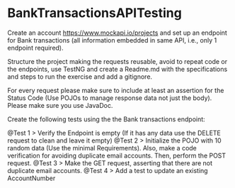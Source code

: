 # BankTransactionsAPITesting

Create an account https://www.mockapi.io/projects and set up an endpoint for Bank transactions (all information embedded in same API, i.e., only 1 endpoint required).

Structure the project making the requests reusable, avoid to repeat code or the endpoints, use TestNG and create a Readme.md with the specifications and steps to run the exercise and add a gitignore.

For every request please make sure to include at least an assertion for the Status Code (Use POJOs to manage response data not just the body). Please make sure you use JavaDoc.

Create the following tests using the the Bank transactions endpoint:

@Test 1 > Verify the Endpoint is empty (If it has any data use the DELETE request to clean and leave it empty)
@Test 2 > Initialize the POJO with 10 random data (Use the minimal Requirements). Also, make a code verification for avoiding duplicate email accounts. Then, perform the POST request.
@Test 3 > Make the GET request, asserting that there are not duplicate email accounts.
@Test 4 > Add a test to update an existing AccountNumber

